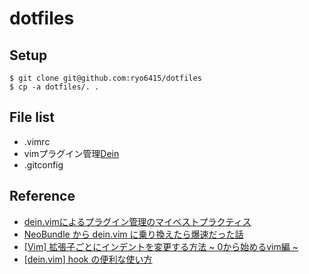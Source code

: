 # dotfiles

## Setup

```
$ git clone git@github.com:ryo6415/dotfiles
$ cp -a dotfiles/. .
```

## File list
- .vimrc
- vimプラグイン管理[Dein](https://github.com/Shougo/dein.vim)
- .gitconfig

## Reference
- [dein.vimによるプラグイン管理のマイベストプラクティス](http://qiita.com/kawaz/items/ee725f6214f91337b42b)
- [NeoBundle から dein.vim に乗り換えたら爆速だった話](http://qiita.com/delphinus/items/00ff2c0ba972c6e41542)
- [[Vim] 拡張子ごとにインデントを変更する方法 ~ 0から始めるvim編 ~](http://qiita.com/ymiyamae/items/06d0f5ce9c55e7369e1f)
- [[dein.vim] hook の便利な使い方](http://qiita.com/delphinus/items/cd221a450fd23506e81a)
